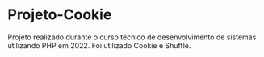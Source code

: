 # Projeto-Cookie
Projeto realizado durante o curso técnico de desenvolvimento de sistemas utilizando PHP em 2022. Foi utilizado Cookie e Shuffle. 
